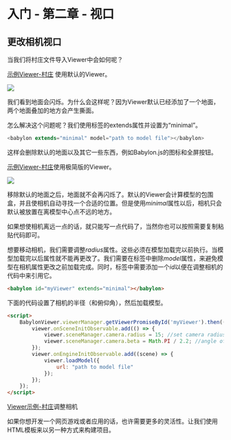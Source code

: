 
入门 - 第二章 - 视口
===

## 更改相机视口

当我们将村庄文件导入Viewer中会如何呢？

[示例Viewer-村庄](https://doc.babylonjs.com/webpages/page2.html) 使用默认的Viewer。

![](https://doc.babylonjs.com/_next/image?url=%2Fimg%2Fgetstarted%2Fview2.png&w=1920&q=75)

我们看到地面会闪烁。为什么会这样呢？因为Viewer默认已经添加了一个地面，两个地面叠加的地方会产生撕面。

怎么解决这个问题呢？我们使用<babylon>标签的extends属性并设置为“minimal”。

````javascript
<babylon extends="minimal" model="path to model file"></babylon>
````

这样会删除默认的地面以及其它一些东西，例如Babylon.js的图标和全屏按钮。

[示例Viewer-村庄](https://doc.babylonjs.com/webpages/page3.html)使用极简版的Viewer。

![](https://doc.babylonjs.com/_next/image?url=%2Fimg%2Fgetstarted%2Fview3.png&w=1920&q=75)

移除默认的地面之后，地面就不会再闪烁了。默认的Viewer会计算模型的包围盒，并且使相机自动寻找一个合适的位置。但是使用*minimal*属性以后，相机只会默认被放置在离模型中心点不远的地方。

如果想使相机离远一点的话，就只能写一点代码了，当然你也可以按照需要复制粘贴代码即可。

想要移动相机，我们需要调整*radius*属性。这些必须在模型加载完以前执行。当模型加载完以后属性就不能再更改了。我们需要在<babylon>标签中删除*model*属性，来避免模型在相机属性更改之前加载完成。同时，<babylon>标签中需要添加一个*id*以便在调整相机的代码中来引用它。

````html
<babylon id="myViewer" extends="minimal"></babylon>
````

下面的代码设置了相机的半径（和俯仰角），然后加载模型。

````html
<script>
    BabylonViewer.viewerManager.getViewerPromiseById('myViewer').then((viewer) => {
        viewer.onSceneInitObservable.add(() => {
            viewer.sceneManager.camera.radius = 15; //set camera radius
            viewer.sceneManager.camera.beta = Math.PI / 2.2; //angle of depression
        });
        viewer.onEngineInitObservable.add((scene) => {
            viewer.loadModel({
                url: "path to model file"
            });
        });
    });
</script>
````

[Viewer示例-村庄](https://doc.babylonjs.com/webpages/page4.html)调整相机

如果你想开发一个网页游戏或者应用的话，也许需要更多的灵活性。让我们使用HTML模板来以另一种方式来构建项目。
